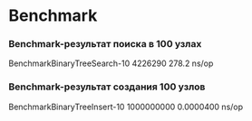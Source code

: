 # Benchmark


### Benchmark-результат поиcка в 100 узлах

BenchmarkBinaryTreeSearch-10    	 4226290	       278.2 ns/op


### Benchmark-результат создания 100 узлов

BenchmarkBinaryTreeInsert-10    	1000000000	         0.0000400 ns/op

